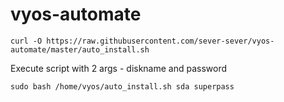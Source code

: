 # vyos-automate

```
curl -O https://raw.githubusercontent.com/sever-sever/vyos-automate/master/auto_install.sh
```
Execute script with 2 args - diskname and password
```
sudo bash /home/vyos/auto_install.sh sda superpass
```
